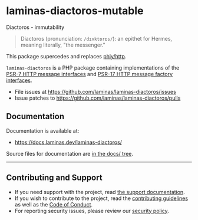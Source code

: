 # laminas-diactoros-mutable

Diactoros - immutability

> Diactoros (pronunciation: `/dɪʌktɒrɒs/`): an epithet for Hermes, meaning literally, "the messenger."

This package supercedes and replaces [phly/http](https://github.com/phly/http).

`laminas-diactoros` is a PHP package containing implementations of the
[PSR-7 HTTP message interfaces](https://github.com/php-fig/fig-standards/blob/master/accepted/PSR-7-http-message.md)
and [PSR-17 HTTP message factory interfaces](https://www.php-fig.org/psr/psr-17).

- File issues at https://github.com/laminas/laminas-diactoros/issues
- Issue patches to https://github.com/laminas/laminas-diactoros/pulls

## Documentation

Documentation is available at:

- https://docs.laminas.dev/laminas-diactoros/

Source files for documentation are [in the docs/ tree](docs/).

-----

## Contributing and Support

- If you need support with the project, read [the support documentation](https://github.com/laminas/.github/blob/main/SUPPORT.md).
- If you wish to contribute to the project, read the [contributing guidelines](https://github.com/laminas/.github/blob/main/CONTRIBUTING.md) as well as the [Code of Conduct](https://github.com/laminas/.github/blob/main/CODE_OF_CONDUCT.md).
- For reporting security issues, please review our [security policy](https://github.com/laminas/.github/blob/main/SECURITY.md).
